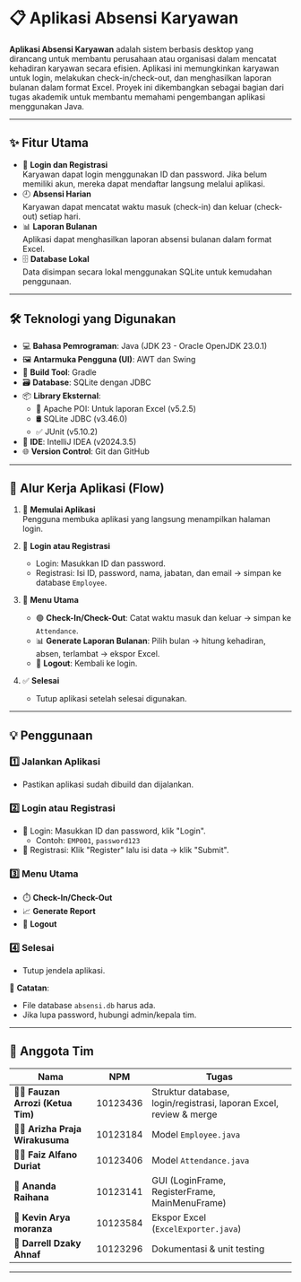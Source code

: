 # 📋 Aplikasi Absensi Karyawan

**Aplikasi Absensi Karyawan** adalah sistem berbasis desktop yang dirancang untuk membantu perusahaan atau organisasi dalam mencatat kehadiran karyawan secara efisien. Aplikasi ini memungkinkan karyawan untuk login, melakukan check-in/check-out, dan menghasilkan laporan bulanan dalam format Excel. Proyek ini dikembangkan sebagai bagian dari tugas akademik untuk membantu memahami pengembangan aplikasi menggunakan Java.

---

## ✨ **Fitur Utama**
- 🔐 **Login dan Registrasi**  
  Karyawan dapat login menggunakan ID dan password. Jika belum memiliki akun, mereka dapat mendaftar langsung melalui aplikasi.
- 🕘 **Absensi Harian**  
  Karyawan dapat mencatat waktu masuk (check-in) dan keluar (check-out) setiap hari.
- 📊 **Laporan Bulanan**  
  Aplikasi dapat menghasilkan laporan absensi bulanan dalam format Excel.
- 🗄️ **Database Lokal**  
  Data disimpan secara lokal menggunakan SQLite untuk kemudahan penggunaan.

---

## 🛠️ **Teknologi yang Digunakan**
- 💻 **Bahasa Pemrograman**: Java (JDK 23 - Oracle OpenJDK 23.0.1)
- 🖼️ **Antarmuka Pengguna (UI)**: AWT dan Swing
- 🧱 **Build Tool**: Gradle
- 🗃️ **Database**: SQLite dengan JDBC
- 📦 **Library Eksternal**:
    - 📁 Apache POI: Untuk laporan Excel (v5.2.5)
    - 🛢️ SQLite JDBC (v3.46.0)
    - ✅ JUnit (v5.10.2)
- 🧠 **IDE**: IntelliJ IDEA (v2024.3.5)
- 🌐 **Version Control**: Git dan GitHub

---

## 🔄 **Alur Kerja Aplikasi (Flow)**
1. 🏁 **Memulai Aplikasi**  
   Pengguna membuka aplikasi yang langsung menampilkan halaman login.

2. 🔐 **Login atau Registrasi**
    - Login: Masukkan ID dan password.
    - Registrasi: Isi ID, password, nama, jabatan, dan email → simpan ke database `Employee`.

3. 🧭 **Menu Utama**
    - 🟢 **Check-In/Check-Out**: Catat waktu masuk dan keluar → simpan ke `Attendance`.
    - 📊 **Generate Laporan Bulanan**: Pilih bulan → hitung kehadiran, absen, terlambat → ekspor Excel.
    - 🔄 **Logout**: Kembali ke login.

4. ✅ **Selesai**
    - Tutup aplikasi setelah selesai digunakan.

---

## 💡 **Penggunaan**
### 1️⃣ Jalankan Aplikasi
- Pastikan aplikasi sudah dibuild dan dijalankan.

### 2️⃣ Login atau Registrasi
- 🔑 Login: Masukkan ID dan password, klik "Login".
    - Contoh: `EMP001`, `password123`
- 📝 Registrasi: Klik "Register" lalu isi data → klik "Submit".

### 3️⃣ Menu Utama
- ⏱️ **Check-In/Check-Out**
- 📈 **Generate Report**
- 🚪 **Logout**

### 4️⃣ Selesai
- Tutup jendela aplikasi.

📝 **Catatan**:
- File database `absensi.db` harus ada.
- Jika lupa password, hubungi admin/kepala tim.

---

## 👥 **Anggota Tim**
| Nama                                | NPM                  | Tugas |
|-------------------------------------|----------------------|-------|
| 🧑‍💼 **Fauzan Arrozi (Ketua Tim)** | 10123436             | Struktur database, login/registrasi, laporan Excel, review & merge |
| 👨‍💻 **Arizha Praja Wirakusuma**   | 10123184             | Model `Employee.java` |
| 👨‍💻 **Faiz Alfano Duriat**        | 10123406             | Model `Attendance.java` |
| 🎨 **Ananda Raihana**               | 10123141             | GUI (LoginFrame, RegisterFrame, MainMenuFrame) |
| 📄 **Kevin Arya moranza**           | 10123584                  | Ekspor Excel (`ExcelExporter.java`) |
| 📝 **Darrell Dzaky Ahnaf**          | 10123296 | Dokumentasi & unit testing |

---
